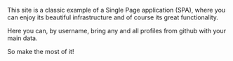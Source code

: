 This site is a classic example of a Single Page application (SPA), where you can enjoy its beautiful infrastructure and of course its great functionality.

Here you can, by username, bring any and all profiles from github with your main data.

So make the most of it!
